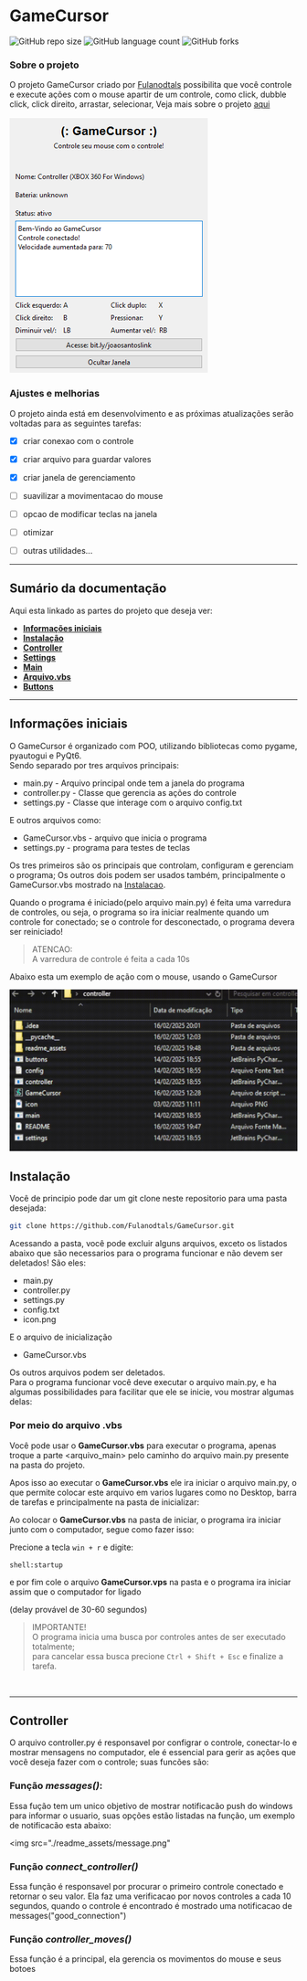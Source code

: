 <div id='home'/>

# GameCursor


![GitHub repo size](https://img.shields.io/github/repo-size/Fulanodtals/GameCursor?style=for-the-badge)
![GitHub language count](https://img.shields.io/github/languages/count/Fulanodtals/GameCursor?style=for-the-badge)
![GitHub forks](https://img.shields.io/github/forks/Fulanodtals/GameCursor?style=for-the-badge)



### Sobre o projeto

O projeto GameCursor criado por [Fulanodtals](https://github.com/Fulanodtals) possibilita que você controle e 
execute ações com o mouse apartir de um controle, como click, dubble click, click direito, arrastar, selecionar, 
Veja mais sobre o projeto [aqui](#sumario)

<img src="./readme_assets/window.png" alt="Imagem do programa">

### Ajustes e melhorias

O projeto ainda está em desenvolvimento e as próximas atualizações serão voltadas para as seguintes tarefas:

- [x] criar conexao com o controle
- [x] criar arquivo para guardar valores
- [x] criar janela de gerenciamento
- [ ] suavilizar a movimentacao do mouse
- [ ] opcao de modificar teclas na janela
- [ ] otimizar
- [ ] outras utilidades...



<div id='sumario'/>

*******
## Sumário da documentação

Aqui esta linkado as partes do projeto que deseja ver:

* **[Informações iniciais](#introducao)**
* **[Instalação](#instalacao)**
* **[Controller](#controller)**
* **[Settings](#settings)**
* **[Main](#main)**
* **[Arquivo.vbs](#arquivovbs)**
* **[Buttons](#buttons)**   
*******


<div id='introducao'/>

##  Informações iniciais

O GameCursor é organizado com POO, utilizando bibliotecas como pygame, pyautogui e PyQt6.<br> 
Sendo separado por tres arquivos principais:
* main.py - Arquivo principal onde tem a janela do programa
* controller.py - Classe que gerencia as ações do controle
* settings.py - Classe que interage com o arquivo config.txt

E outros arquivos como:

* GameCursor.vbs - arquivo que inicia o programa
* settings.py - programa para testes de teclas

Os tres primeiros são os principais que controlam, configuram e gerenciam o programa;
Os outros dois podem ser usados também, principalmente o GameCursor.vbs mostrado na [Instalacao](#instalacao).

Quando o programa é iniciado(pelo arquivo main.py) é feita uma varredura de controles, ou seja, o programa so
ira iniciar realmente quando um controle for conectado; se o controle for desconectado, o programa devera ser
reiniciado!

> ATENCAO:<br>
> A varredura de controle é feita a cada 10s

Abaixo esta um exemplo de ação com o mouse, usando o GameCursor

<img src="./readme_assets/precionando.gif" >



<div id='instalacao'/>

## Instalação
Você de principio pode dar um git clone neste repositorio para uma pasta desejada:<br>
```bash
git clone https://github.com/Fulanodtals/GameCursor.git
```
Acessando a pasta, você pode excluir alguns arquivos, exceto os listados abaixo que são necessarios para o programa funcionar
e não devem ser deletados! São eles:

* main.py
* controller.py
* settings.py
* config.txt
* icon.png

E o arquivo de inicialização

* GameCursor.vbs

Os outros arquivos podem ser deletados.<br>
Para o programa funcionar você deve executar o arquivo main.py, e ha algumas possibilidades para facilitar que ele se
inicie, vou mostrar algumas delas:


### Por meio do arquivo .vbs
Você pode usar o **GameCursor.vbs** para executar o programa, apenas troque a parte <arquivo_main> pelo caminho do arquivo
main.py presente na pasta do projeto.

Apos isso ao executar o **GameCursor.vbs** ele ira iniciar o arquivo main.py, o que permite colocar este arquivo em varios lugares
como no Desktop, barra de tarefas e principalmente na pasta de inicializar:

Ao colocar o **GameCursor.vbs** na pasta de iniciar, o programa ira iniciar junto com o computador, segue como fazer isso:

Precione a tecla `win + r` e digite:
```shell
shell:startup
```
e por fim cole o arquivo **GameCursor.vps** na pasta e o programa ira iniciar assim que o computador for ligado

(delay provável de 30-60 segundos)

> IMPORTANTE! <br>
> O programa inicia uma busca por controles antes de ser executado totalmente;<br>
> para cancelar essa busca precione `Ctrl + Shift + Esc` e finalize a tarefa.

<br>

******

<div id='controller'/>
   
## Controller

O arquivo controller.py é responsavel por configrar o controle, conectar-lo e mostrar mensagens no computador,
ele é essencial para gerir as ações que você deseja fazer com o controle; suas funcões são:

   ### Função *messages()*:
Essa fução tem um unico objetivo de mostrar notificacão push do windows para informar o usuario, suas opções
estão listadas na função, um exemplo de notificacão esta abaixo:

<img src="./readme_assets/message.png" 

   ### Função *connect_controller()*
Essa função é responsavel por procurar o primeiro controle conectado e retornar o seu valor.
Ela faz uma verificacao por novos controles a cada 10 segundos, quando o controle é encontrado é mostrado uma
notificacao de messages("good_connection")

   ### Função *controller_moves()*
Essa função é a principal, ela gerencia os movimentos do mouse e seus botoes


<p id='instalacao'></p> <!gambiarra para linkar->